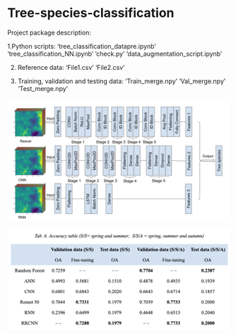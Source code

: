 # Tree-species-classification

Project package description:

1.Python scripts:
‘tree_classification_datapre.ipynb’
‘tree_classification_NN.ipynb’
‘check.py’
‘data_augmentation_script.ipynb’

2. Reference data:
‘File1.csv’
‘File2.csv’

3. Training, validation and testing data:
‘Train_merge.npy’
‘Val_merge.npy’
‘Test_merge.npy’

![This is an image](https://github.com/SiruiWang0731/Tree-species-classification/blob/58e921832328a3938e346923320466bd411eac2c/Screenshot%202023-02-08%20at%2023.16.17.png)


![This is an image](https://github.com/SiruiWang0731/Tree-species-classification/blob/5f27eaaba9bf5d29d07ead18b8e9375f54587a28/Screenshot%202023-02-08%20at%2023.18.48.png)
